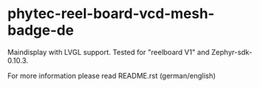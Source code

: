 # phytec-reel-board-vcd-mesh-badge-de
Maindisplay with LVGL support. Tested for "reelboard V1" and Zephyr-sdk-0.10.3. 

For more information please read README.rst (german/english)
